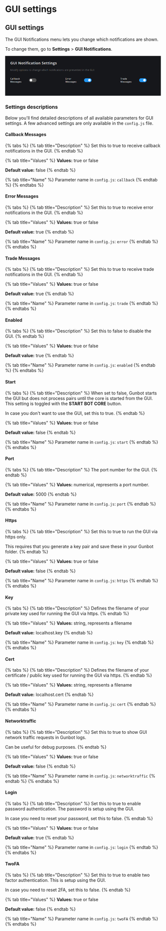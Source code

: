 # GUI settings

## GUI settings

The GUI Notifications menu lets you change which notifications are shown.

To change them, go to **Settings** &gt; **GUI Notifications**.

![](../../.gitbook/assets/image%20%2831%29.png)



### Settings descriptions

Below you'll find detailed descriptions of all available parameters for GUI settings. A few advanced settings are only available in the `config.js` file.

#### Callback Messages

{% tabs %}
{% tab title="Description" %}
Set this to true to receive callback notifications in the GUI.
{% endtab %}

{% tab title="Values" %}
**Values:** true or false

**Default value:** false
{% endtab %}

{% tab title="Name" %}
Parameter name in `config.js`: `callback`
{% endtab %}
{% endtabs %}

#### Error Messages

{% tabs %}
{% tab title="Description" %}
Set this to true to receive error notifications in the GUI.
{% endtab %}

{% tab title="Values" %}
**Values:** true or false

**Default value:** true
{% endtab %}

{% tab title="Name" %}
Parameter name in `config.js`: `error`
{% endtab %}
{% endtabs %}

#### Trade Messages

{% tabs %}
{% tab title="Description" %}
Set this to true to receive trade notifications in the GUI.
{% endtab %}

{% tab title="Values" %}
**Values:** true or false

**Default value:** true
{% endtab %}

{% tab title="Name" %}
Parameter name in `config.js`: `trade`
{% endtab %}
{% endtabs %}

#### Enabled

{% tabs %}
{% tab title="Description" %}
Set this to false to disable the GUI.
{% endtab %}

{% tab title="Values" %}
**Values:** true or false

**Default value:** true
{% endtab %}

{% tab title="Name" %}
Parameter name in `config.js`: `enabled`
{% endtab %}
{% endtabs %}

#### Start

{% tabs %}
{% tab title="Description" %}
When set to false, Gunbot starts the GUI but does not process pairs until the core is started from the GUI. This setting is toggled with the **START BOT CORE** button.

In case you don't want to use the GUI, set this to true.
{% endtab %}

{% tab title="Values" %}
**Values:** true or false

**Default value:** false
{% endtab %}

{% tab title="Name" %}
Parameter name in `config.js`: `start`
{% endtab %}
{% endtabs %}

#### Port

{% tabs %}
{% tab title="Description" %}
The port number for the GUI.
{% endtab %}

{% tab title="Values" %}
**Values:** numerical, represents a port number.

**Default value:** 5000
{% endtab %}

{% tab title="Name" %}
Parameter name in `config.js`: `port`
{% endtab %}
{% endtabs %}

#### Https

{% tabs %}
{% tab title="Description" %}
Set this to true to run the GUI via https only.

This requires that you generate a key pair and save these in your Gunbot folder.
{% endtab %}

{% tab title="Values" %}
**Values:** true or false

**Default value:** false
{% endtab %}

{% tab title="Name" %}
Parameter name in `config.js`: `https`
{% endtab %}
{% endtabs %}

#### Key

{% tabs %}
{% tab title="Description" %}
Defines the filename of your private key used for running the GUI via https.
{% endtab %}

{% tab title="Values" %}
**Values:** string, represents a filename

**Default value:** localhost.key
{% endtab %}

{% tab title="Name" %}
Parameter name in `config.js`: `key`
{% endtab %}
{% endtabs %}

#### Cert

{% tabs %}
{% tab title="Description" %}
Defines the filename of your certificate / public key used for running the GUI via https.
{% endtab %}

{% tab title="Values" %}
**Values:** string, represents a filename

**Default value:** localhost.cert
{% endtab %}

{% tab title="Name" %}
Parameter name in `config.js`: `cert`
{% endtab %}
{% endtabs %}

#### Networktraffic

{% tabs %}
{% tab title="Description" %}
Set this to true to show GUI network traffic requests in Gunbot logs.

Can be useful for debug purposes.
{% endtab %}

{% tab title="Values" %}
**Values:** true or false

**Default value:** false
{% endtab %}

{% tab title="Name" %}
Parameter name in `config.js`: `networktraffic`
{% endtab %}
{% endtabs %}

#### Login

{% tabs %}
{% tab title="Description" %}
Set this to true to enable password authentication. The password is setup using the GUI.

In case you need to reset your password, set this to false.
{% endtab %}

{% tab title="Values" %}
**Values:** true or false

**Default value:** true
{% endtab %}

{% tab title="Name" %}
Parameter name in `config.js`: `login`
{% endtab %}
{% endtabs %}

#### TwoFA

{% tabs %}
{% tab title="Description" %}
Set this to true to enable two factor authentication. This is setup using the GUI.

In case you need to reset 2FA, set this to false.
{% endtab %}

{% tab title="Values" %}
**Values:** true or false

**Default value:** false
{% endtab %}

{% tab title="Name" %}
Parameter name in `config.js`: `twoFA`
{% endtab %}
{% endtabs %}

#### 

